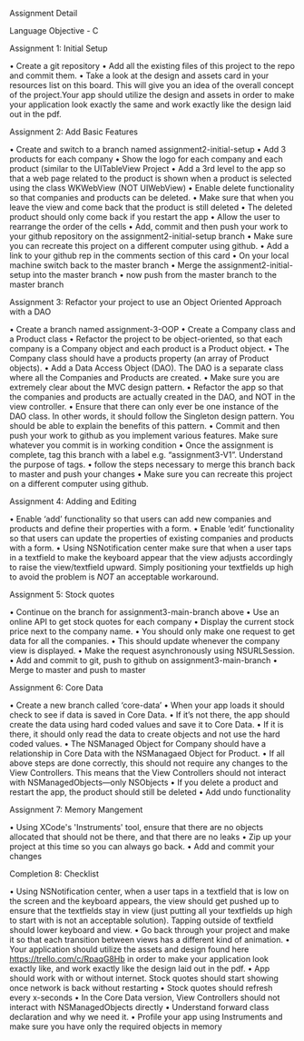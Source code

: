 Assignment Detail 

Language Objective - C

Assignment 1: Initial Setup

• Create a git repository
• Add all the existing files of this project to the repo and commit them.
• Take a look at the design and assets card in your resources list on this board. This will give you an idea of the overall concept of the project.Your app should utilize the design and assets in order to make your application look exactly the same and work exactly like the design laid out in the pdf.

Assignment 2: Add Basic Features

• Create and switch to a branch named assignment2-initial-setup
• Add 3 products for each company
• Show the logo for each company and each product (similar to the UITableView Project
• Add a 3rd level to the app so that a web page related to the product is shown when a product is selected using the class WKWebView (NOT UIWebView)
• Enable delete functionality so that companies and products can be deleted.
• Make sure that when you leave the view and come back that the product is still deleted
• The deleted product should only come back if you restart the app
• Allow the user to rearrange the order of the cells
• Add, commit and then push your work to your github repository on the assignment2-initial-setup branch
• Make sure you can recreate this project on a different computer using github.
• Add a link to your github rep in the comments section of this card
• On your local machine switch back to the master branch
• Merge the assignment2-initial-setup into the master branch
• now push from the master branch to the master branch

Assignment 3: Refactor your project to use an Object Oriented Approach with a DAO

• Create a branch named assignment-3-OOP
• Create a Company class and a Product class
• Refactor the project to be object-oriented, so that each company is a Company object and each product is a Product object.
• The Company class should have a products property (an array of Product objects).
• Add a Data Access Object (DAO). The DAO is a separate class where all the Companies and Products are created.
• Make sure you are extremely clear about the MVC design pattern.
• Refactor the app so that the companies and products are actually created in the DAO, and NOT in the view controller.
• Ensure that there can only ever be one instance of the DAO class. In other words, it should follow the Singleton design pattern. You should be able to explain the benefits of this pattern.
• Commit and then push your work to github as you implement various features. Make sure whatever you commit is in working condition
• Once the assignment is complete, tag this branch with a label e.g. “assignment3-V1”. Understand the purpose of tags.
• follow the steps necessary to merge this branch back to master and push your changes
• Make sure you can recreate this project on a different computer using github.

Assignment 4: Adding and Editing

• Enable ‘add’ functionality so that users can add new companies and products and define their properties with a form.
• Enable ‘edit’ functionality so that users can update the properties of existing companies and products with a form.
• Using NSNotification center make sure that when a user taps in a textfield to make the keyboard appear that the view adjusts accordingly to raise the view/textfield upward. Simply positioning your textfields up high to avoid the problem is *NOT* an acceptable workaround.

Assignment 5: Stock quotes

• Continue on the branch for assignment3-main-branch above
• Use an online API to get stock quotes for each company
• Display the current stock price next to the company name.
• You should only make one request to get data for all the companies.
• This should update whenever the company view is displayed.
• Make the request asynchronously using NSURLSession.
• Add and commit to git, push to github on assignment3-main-branch
• Merge to master and push to master

Assignment 6: Core Data

• Create a new branch called ‘core-data’
• When your app loads it should check to see if data is saved in Core Data.
• If it’s not there, the app should create the data using hard coded values and save it to Core Data.
• If it is there, it should only read the data to create objects and not use the hard coded values.
• The NSManaged Object for Company should have a relationship in Core Data with the NSManagaed Object for Product.
• If all above steps are done correctly, this should not require any changes to the View Controllers. This means that the View Controllers should not interact with NSManagedObjects—only NSObjects
• If you delete a product and restart the app, the product should still be deleted
• Add undo functionality

Assignment 7: Memory Mangement

• Using XCode's 'Instruments' tool, ensure that there are no objects allocated that should not be there, and that there are no leaks
• Zip up your project at this time so you can always go back.
• Add and commit your changes

Completion 8: Checklist

• Using NSNotification center, when a user taps in a textfield that is low on the screen and the keyboard appears, the view should get pushed up to ensure that the textfields stay in view (just putting all your textfields up high to start with is not an acceptable solution). Tapping outside of textfield should lower keyboard and view.
• Go back through your project and make it so that each transition between views has a different kind of animation.
• Your application should utilize the assets and design found here https://trello.com/c/RpaqG8Hb in order to make your application look exactly like, and work exactly like the design laid out in the pdf.
• App should work with or without internet. Stock quotes should start showing once network is back without restarting
• Stock quotes should refresh every x-seconds
• In the Core Data version, View Controllers should not interact with NSManagedObjects directly
• Understand forward class declaration and why we need it.
• Profile your app using Instruments and make sure you have only the required objects in memory


